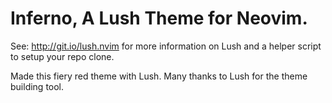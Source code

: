 Inferno, A Lush Theme for Neovim.
===

See: http://git.io/lush.nvim for more information on Lush and a helper script
to setup your repo clone.

Made this fiery red theme with Lush. Many thanks to Lush for the theme building tool.
